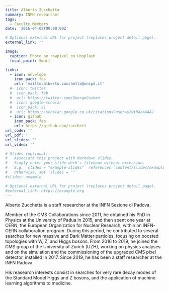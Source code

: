 ```yaml
--- 
title: Alberto Zucchetta
summary: INFN researcher
tags:
  - Faculty Members
date: '2016-04-02T00:00:00Z'

# Optional external URL for project (replaces project detail page).
external_link: ''

image:
  caption: Photo by rawpixel on Unsplash
  focal_point: Smart

links:
  - icon: envelope
    icon_pack: fas
    url: 'mailto:alberto.zucchetta@unipd.it'
  #- icon: twitter
  #  icon_pack: fab
  #  url: https://twitter.com/GeorgeCushen
  #- icon: google-scholar
  #  icon_pack: ai
  #  url: https://scholar.google.co.uk/citations?user=sIwtMXoAAAAJ
  - icon: github
    icon_pack: fab
    url: https://github.com/zucchett
url_code: ''
url_pdf: ''
url_slides: ''
url_video: ''

# Slides (optional).
#   Associate this project with Markdown slides.
#   Simply enter your slide deck's filename without extension.
#   E.g. `slides = "example-slides"` references `content/slides/example-slides.md`.
#   Otherwise, set `slides = ""`.
#slides: example

# Optional external URL for project (replaces project detail page).
#external_link: https://example.org
---
```


Alberto Zucchetta is a staff researcher at the INFN Sezione di Padova.

Member of the CMS Collaborations since 2011, he obtained his PhD in Physics at the University of Padua in 2015, and then spent one year at CERN, the European Organization for Nuclear Research, within an INFN-CERN collaboration program. During this period, he contributed to several searches for new massive and Dark Matter particles, focusing on boosted topologies with W, Z, and Higgs bosons.
From 2016 to 2019, he joined the CMS group of the University of Zurich (UZH), working on physics analyses and on the simulation and the commissioning of the upgraded CMS pixel detector, installed in 2017.
Since 2019, he has been a staff researcher at the INFN Padova.

His reasearch interests consist in searches for very rare decay modes of the Standard Model Higgs and Z bosons, and the application of machine learning algorithms to medicine.
